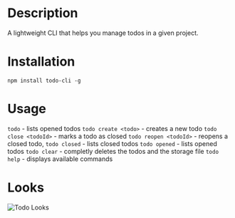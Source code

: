 # Description
A lightweight CLI that helps you manage todos in a given project.

# Installation
`npm install todo-cli -g`

# Usage
`todo` - lists opened todos
`todo create <todo>` - creates a new todo
`todo close <todoId>` - marks a todo as closed
`todo reopen <todoId>` - reopens a closed todo,
`todo closed` - lists closed todos
`todo opened` - lists opened todos
`todo clear` - completly deletes the todos and the storage file
`todo help` - displays available commands

# Looks
![Todo Looks](http://content.screencast.com/users/cdruc/folders/Jing/media/d8c62813-0cc7-4739-ba77-03cc99f02859/2016-01-11_1505.png "Todo Looks")